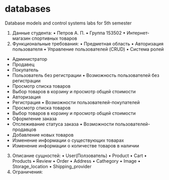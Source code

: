 # databases
Database models and control systems labs for 5th semester
1.	Данные студента:
•	Петров А. П.
•	Группа 153502
•	Интернет-магазин спортивных товаров
2.	Функциональные требования:
•	Предметная область
•	Авторизация пользователя
•	Управление пользователей (CRUD)
•	Система ролей
-	Администратор
-	Продавец
-	Покупатель
-	Пользователь без регистрации
•	Возможность пользователей без регистрации
-	Просмотр списка товаров
-	Выбор товаров в корзину и просмотр общей стоимости
-	Авторизация
-	Регистрация
•	Возможности пользователей-покупателей
-	Просмотр списка товаров
-	Выбор товаров в корзину и просмотр общей стоимости
-	Оформление заказа
-	Отслеживание статуса заказа
•	Возможности пользователей-продавцов
-	Добавление новых товаров
-	Изменение информации о существующих товарах
-	Изменение информации о количестве товаров в наличии

3.	Описание сущностей:
•	User(Ползователь)
•	Product
•	Cart
•	Products
•	Review
•	Order
•	Address
•	Cathegory
•	Image
•	Storage_location
•	Shipping_provider
4.	Ограничения:
